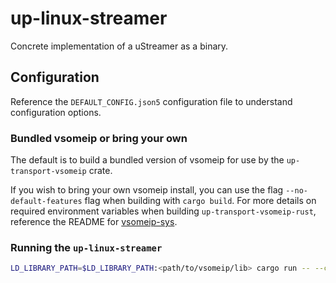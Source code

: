 # up-linux-streamer

Concrete implementation of a uStreamer as a binary.

## Configuration

Reference the `DEFAULT_CONFIG.json5` configuration file to understand configuration options.

### Bundled vsomeip or bring your own

The default is to build a bundled version of vsomeip for use by the `up-transport-vsomeip` crate.

If you wish to bring your own vsomeip install, you can use the flag `--no-default-features` flag when building with `cargo build`. For more details on required environment variables when building `up-transport-vsomeip-rust`, reference the README for [vsomeip-sys](https://github.com/eclipse-uprotocol/up-transport-vsomeip-rust/tree/main/vsomeip-sys).

### Running the `up-linux-streamer`

```bash
LD_LIBRARY_PATH=$LD_LIBRARY_PATH:<path/to/vsomeip/lib> cargo run -- --config up-linux-streamer/DEFAULT_CONFIG.json5
```
